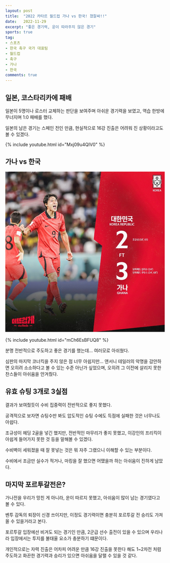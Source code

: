 ```yaml
---
layout: post
title:  "2022 카타르 월드컵 가나 vs 한국! 졌잘싸!!"
date:   2022-11-29
excerpt: "좋은 경기력, 운이 따라주지 않은 경기"
sports: true
tag:
- 스포츠
- 한국 축구 국가 대표팀
- 월드컵
- 축구
- 가나
- 한국
comments: true
---
```


## 일본, 코스타리카에 패배

일본이 5명이나 로스터 교체하는 판단을 보여주며 아쉬운 경기력을 보였고, 역습 한방에 무너지며 1:0 패배를 했다.

일본의 남은 경기는 스페인 전인 만큼, 현실적으로 16강 진출은 어려워 진 상황이라고도 볼 수 있겠다.

{% include youtube.html id="Mxj09u4QIV0" %}

## 가나 vs 한국

![가나vs한국](../img/2022/ghana_vs_korea.jpg)

{% include youtube.html id="mCh6EsBFUQ8" %}

분명 전반적으로 주도하고 좋은 경기를 했는데... 여러모로 아쉬웠다.

심판의 마지막 코너킥을 주지 않은 점 너무 아쉽지만... 앤서니 테일러의 악명을 감안하면 오히려 소소하다고 볼 수 있는 수준 아닌가 싶었으며, 오히려 그 이전에 살리지 못한 찬스들이 아쉬움을 안겨줬다.

## 유효 슈팅 3개로 3실점

결과가 보여줬듯이 수비 집중력이 전반적으로 좋지 못했다.

공격적으로 보자면 슈팅수만 봐도 압도적인 슈팅 수에도 득점에 실패한 것은 너무나도 아쉽다.

조규성이 헤딩 2골을 넣긴 했지만, 전반적인 마무리가 좋지 못했고, 이강인의 프리킥이 아쉽게 들어가지 못한 것 등을 말해볼 수 있겠다.

수비벽이 세워졌을 때 잘 못넣는 것은 뭐 자주 그랬으니 이해할 수 있는 부분이다.

수비에서 조금만 실수가 적거나, 마킹을 잘 했으면 어땠을까 하는 아쉬움이 진하게 남았다.

## 마지막 포르투갈전은?

가나전을 우리가 망친 게 아니라, 운이 따르지 못했고, 아쉬움이 많이 남는 경기였다고 볼 수 있다.

벤투 감독의 퇴장이 신경 쓰이지만, 이정도 경기력이면 충분히 포르투갈 전 승리도 가져올 수 있을거라고 본다.

포르투갈 입장에선 비겨도 되는 경기인 만큼, 2군급 선수 출전이 있을 수 있으며 우리나라 입장에서는 투지를 불태울 요소가 충분하기 떄문이다.

개인적으로는 자력 진출은 어차피 어려운 만큼 16강 진출을 못한다 해도 1~2차전 처럼 주도하고 화끈한 경기력과 승리가 있으면 아쉬움을 달랠 수 있을 것 같다.